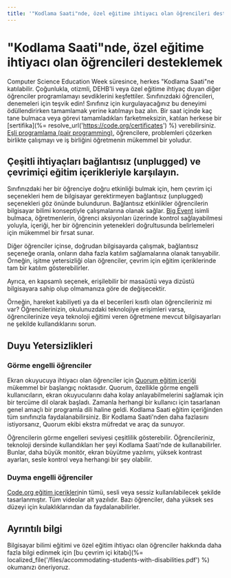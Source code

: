 ```yaml
---
title: '"Kodlama Saati"nde, özel eğitime ihtiyacı olan öğrencileri desteklemek'
---
```

# "Kodlama Saati"nde, özel eğitime ihtiyacı olan öğrencileri desteklemek

Computer Science Education Week süresince, herkes "Kodlama Saati"ne katılabilir. Çoğunlukla, otizmli, DEHB'li veya özel eğitime ihtiyaç duyan diğer öğrenciler programlamayı sevdiklerini keşfettiler. Sınıfınızdaki öğrencileri, denemeleri için teşvik edin! Sınıfınız için kurgulayacağınız bu deneyimi ödüllendirirken tamamlamak yerine katılmayı baz alın. Bir saat içinde kaç tane bulmaca veya görevi tamamladıkları farketmeksizin, katılan herkese bir [sertifika](%= resolve_url('https://code.org/certificates') %) verebilirsiniz. [Eşli programlama (pair programming)](https://www.youtube.com/watch?v=vgkahOzFH2Q), öğrencilere, problemleri çözerken birlikte çalışmayı ve iş birliğini öğretmenin mükemmel bir yoludur.

## Çeşitli ihtiyaçları bağlantısız (unplugged) ve çevrimiçi eğitim içerikleriyle karşılayın.

Sınıfınızdaki her bir öğrenciye doğru etkinliği bulmak için, hem çevrim içi seçenekleri hem de bilgisayar gerektirmeyen bağlantısız (unplugged) seçenekleri göz önünde bulundurun. Bağlantısız etkinlikler öğrencilerin bilgisayar bilimi konseptiyle çalışmalarına olanak sağlar. [Big Event](https://studio.code.org/s/course1/stage/15/puzzle/1) isimli bulmaca, öğretmenlerin, öğrenci aksiyonları üzerinde kontrol sağlayabilmesi yoluyla, içeriği, her bir öğrencinin yetenekleri doğrultusunda belirlemeleri için mükemmel bir fırsat sunar.

Diğer öğrenciler içinse, doğrudan bilgisayarda çalışmak, bağlantısız seçeneğe oranla, onların daha fazla katılım sağlamalarına olanak tanıyabilir. Örneğin, işitme yetersizliği olan öğrenciler, çevrim için eğitim içeriklerinde tam bir katılım gösterebilirler.

Ayrıca, en kapsamlı seçenek, erişilebilir bir masaüstü veya dizüstü bilgisayara sahip olup olmamanıza göre de değişecektir.

Örneğin, hareket kabiliyeti ya da el becerileri kısıtlı olan öğrencileriniz mi var? Öğrencilerinizin, okulunuzdaki teknolojiye erişimleri varsa, öğrencilerinize veya teknoloji eğitimi veren öğretmene mevcut bilgisayarları ne şekilde kullandıklarını sorun.

## Duyu Yetersizlikleri

### Görme engelli öğrenciler

Ekran okuyucuya ihtiyacı olan öğrenciler için [Quorum eğitim içeriği](https://quorumlanguage.com/hourofcode/part1.html) mükemmel bir başlangıç noktasıdır. Quorum, özellikle görme engelli kullanıcıların, ekran okuyucularını daha kolay anlayabilmelerini sağlamak için bir tercüme dil olarak başladı. Zamanla herhangi bir kullanıcı için tasarlanan genel amaçlı bir programla dili haline geldi. Kodlama Saati eğitim içeriğinden tüm sınıfınızla faydalanabilirsiniz. Bir Kodlama Saati'nden daha fazlasını istiyorsanız, Quorum ekibi ekstra müfredat ve araç da sunuyor.

Öğrencilerin görme engelleri seviyesi çeşitlilik gösterebilir. Öğrencileriniz, teknoloji dersinde kullandıkları her şeyi Kodlama Saati'nde de kullanabilirler. Bunlar, daha büyük monitör, ekran büyütme yazılımı, yüksek kontrast ayarları, sesle kontrol veya herhangi bir şey olabilir.

### Duyma engelli öğrenciler

[Code.org eğitim içerikleri](https://studio.code.org/)nin tümü, sesli veya sessiz kullanılabilecek şekilde tasarlanmıştır. Tüm videolar alt yazılıdır. Bazı öğrenciler, daha yüksek ses düzeyi için kulaklıklarından da faydalanabilirler.

## Ayrıntılı bilgi

Bilgisayar bilimi eğitimi ve özel eğitim ihtiyacı olan öğrenciler hakkında daha fazla bilgi edinmek için [bu çevrim içi kitabı](%= localized_file('/files/accommodating-students-with-disabilities.pdf') %) okumanızı öneriyoruz.